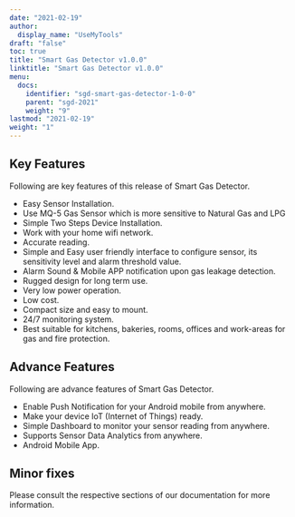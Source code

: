 ```yaml
---
date: "2021-02-19"
author:
  display_name: "UseMyTools"
draft: "false"
toc: true
title: "Smart Gas Detector v1.0.0"
linktitle: "Smart Gas Detector v1.0.0"
menu:
  docs:
    identifier: "sgd-smart-gas-detector-1-0-0"
    parent: "sgd-2021"
    weight: "9"
lastmod: "2021-02-19"
weight: "1"
---
```


## Key Features ##

Following are key features of this release of Smart Gas Detector.

* Easy Sensor Installation.
* Use MQ-5 Gas Sensor which is more sensitive to Natural Gas and LPG
* Simple Two Steps Device Installation.
* Work with your home wifi network.
* Accurate reading.
* Simple and Easy user friendly interface to configure sensor, its sensitivity level and alarm threshold value.
* Alarm Sound & Mobile APP notification upon gas leakage detection.
* Rugged design for long term use.
* Very low power operation.
* Low cost.
* Compact size and easy to mount.
* 24/7 monitoring system.
* Best suitable for kitchens, bakeries, rooms, offices and work-areas for gas and fire protection.


## Advance Features ##

Following are advance features of Smart Gas Detector.

* Enable Push Notification for your Android mobile from anywhere.
* Make your device IoT (Internet of Things) ready.
* Simple Dashboard to monitor your sensor reading from anywhere.
* Supports Sensor Data Analytics from anywhere.
* Android Mobile App.


## Minor fixes ##

Please consult the respective sections of our documentation for more information.
